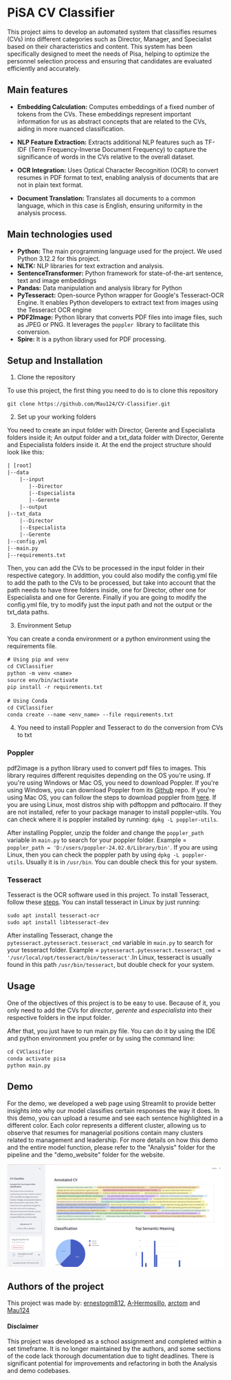 # PiSA CV Classifier

This project aims to develop an automated system that classifies resumes (CVs) into different categories such as Director, Manager, and Specialist based on their characteristics and content. This system has been specifically designed to meet the needs of Pisa, helping to optimize the personnel selection process and ensuring that candidates are evaluated efficiently and accurately. 

## Main features

* **Embedding Calculation:** Computes embeddings of a fixed number of tokens from the CVs. These embeddings represent important information for us as abstract concepts that are related to the CVs, aiding in more nuanced classification.

* **NLP Feature Extraction:** Extracts additional NLP features such as TF-IDF (Term Frequency-Inverse Document Frequency) to capture the significance of words in the CVs relative to the overall dataset.

* **OCR Integration:** Uses Optical Character Recognition (OCR) to convert resumes in PDF format to text, enabling analysis of documents that are not in plain text format.

* **Document Translation:** Translates all documents to a common language, which in this case is English, ensuring uniformity in the analysis process.

## Main technologies used

* **Python:** The main programming language used for the project. We used Python 3.12.2 for this project.
* **NLTK:** NLP libraries for text extraction and analysis.
* **SentenceTransformer:**  Python framework for state-of-the-art sentence, text and image embeddings
* **Pandas:** Data manipulation and analysis library for Python
* **PyTesseract:** Open-source Python wrapper for Google's Tesseract-OCR Engine. It enables Python developers to extract text from images using the Tesseract OCR engine
* **PDF2Image:** Python library that converts PDF files into image files, such as JPEG or PNG. It leverages the `poppler `library to facilitate this conversion.
* **Spire:** It is a python library used for PDF processing.

## Setup and Installation

1. Clone the repository

To use this project, the first thing you need to do is to clone this repository

```
git clone https://github.com/Mau124/CV-Classifier.git
```

2. Set up your working folders

You need to create an input folder with Director, Gerente and Especialista folders inside it; An output folder and a txt_data folder with Director, Gerente and Especialista folders inside it. At the end the project structure should look like this:

```
| [root]
|--data
    |--input
       |--Director
       |--Especialista
       |--Gerente
    |--output
|--txt_data
    |--Director
    |--Especialista
    |--Gerente
|--config.yml
|--main.py
|--requirements.txt
```

Then, you can add the CVs to be processed in the input folder in their respective category. In addittion, you could also modify the config.yml file to add the path to the CVs to be processed, but take into account that the path needs to have three folders inside, one for Director, other one for Especialista and one for Gerente. Finally if you are going to modify the config.yml file, try to modify just the input path and not the output or the txt_data paths. 

3. Environment Setup

You can create a conda environment or a python environment using the requirements file.

```
# Using pip and venv
cd CVClassifier
python -m venv <name>
source env/bin/activate
pip install -r requirements.txt

# Using Conda
cd CVClassifier
conda create --name <env_name> --file requirements.txt
```

4. You need to install Poppler and Tesseract to do the conversion from CVs to txt

### Poppler

pdf2image is a python library used to convert pdf files to images. This library requires different requisites depending on the OS you're using. If you're using Windows or Mac OS, you need to download Poppler. If you're using Windows, you can download Poppler from its [Github](https://github.com/oschwartz10612/poppler-windows/releases/) repo. If you're using Mac OS, you can follow the steps to download poppler from [here](https://poppler.freedesktop.org/).
If you are using Linux, most distros ship with pdftoppm and pdftocairo. If they are not installed, refer to your package manager to install poppler-utils. You can check where it is poppler installed by running: `dpkg -L poppler-utils`. 

After installing Poppler, unzip the folder and change the `poppler_path` variable in `main.py` to search for your poppler folder. Example = `poppler_path = 'D:/users/poppler-24.02.0/Library/bin'`. If you are using Linux, then you can check the poppler path by using `dpkg -L poppler-utils`. Usually it is in `/usr/bin`. You can double check this for your system.

### Tesseract

Tesseract is the OCR software used in this project. To install Tesseract, follow these [steps](https://tesseract-ocr.github.io/tessdoc/Installation.html). You can install tesseract in Linux by just running: 

```
sudo apt install tesseract-ocr
sudo apt install libtesseract-dev
```

After installing Tesseract, change the `pytesseract.pytesseract.tesseract_cmd` variable in `main.py` to search for your tesseract folder. Example = `pytesseract.pytesseract.tesseract_cmd = '/usr/local/opt/tesseract/bin/tesseract'`.In Linux, tesseract is usually found in this path `/usr/bin/tesseract`, but double check for your system.

## Usage

One of the objectives of this project is to be easy to use. Because of it, you only need to add the CVs for _director_, _gerente_ and _especialista_ into their respective folders in the input folder. 

After that, you just have to run main.py file. You can do it by using the IDE and python environment you prefer or by using the command line:

```
cd CVClassifier
conda activate pisa
python main.py
```

## Demo

For the demo, we developed a web page using Streamlit to provide better insights into why our model classifies certain responses the way it does. In this demo, you can upload a resume and see each sentence highlighted in a different color. Each color represents a different cluster, allowing us to observe that resumes for managerial positions contain many clusters related to management and leadership. For more details on how this demo and the entire model function, please refer to the "Analysis" folder for the pipeline and the "demo_website" folder for the website.

![Alt text](images/Demo.png)

## Authors of the project

This project was made by: [ernestogm812](https://github.com/ernestogm812), [A-Hermosillo](https://github.com/A-Hermosillo), [arctom](https://github.com/arctom) and [Mau124](https://github.com/Mau124)

#### Disclaimer

This project was developed as a school assignment and completed within a set timeframe. It is no longer maintained by the authors, and some sections of the code lack thorough documentation due to tight deadlines. There is significant potential for improvements and refactoring in both the Analysis and demo codebases.